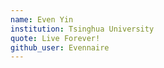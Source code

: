 ```yaml
---
name: Even Yin
institution: Tsinghua University
quote: Live Forever!
github_user: Evennaire
---
```

